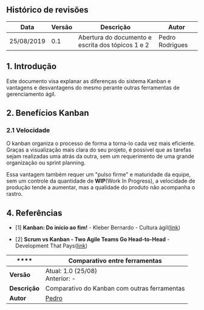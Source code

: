 ## Histórico de revisões

|Data|Versão|Descrição|Autor|
|-|-|-|-|
|25/08/2019|0.1| Abertura do documento e escrita dos tópicos 1 e 2 |Pedro Rodrigues|

## 1. Introdução
Este documento visa explanar as diferenças do sistema Kanban e vantagens e desvantagens do mesmo perante outras ferramentas de gerenciamento ágil.

## 2. Benefícios Kanban

### 2.1 Velocidade 

O kanban organiza o processo de forma a torna-lo cada vez mais eficiente. Graças a visualização mais clara do seu projeto, é possível que as tarefas sejam realizadas uma atrás da outra, sem um requerimento de uma grande organização ou sprint planning.

Essa vantagem também requer um "pulso firme" e maturidade da equipe, sem um controle da quantidade de **WIP**(Work In Progress), a velocidade de produção tende a aumentar, mas a qualidade do produto não acompanha o rastro.

## 4. Referências

- [1] **Kanban: Do início ao fim!** - Kleber Bernardo - Cultura ágil([link](https://www.culturaagil.com.br/kanban-do-inicio-ao-fim/))

- [2] **Scrum vs Kanban - Two Agile Teams Go Head-to-Head** - Development That Pays([link](https://www.youtube.com/watch?v=HNd1_irOL5k))


|**** | **Comparativo entre ferramentas**  |
|--|--|
| **Versão**| Atual: 1.0 (25/08) <br> Anterior: - |
| **Descrição** | Comparativo do Kanban com outras ferramentas |
|**Autor**| [Pedro](https://github.com/pedro-prp) |
